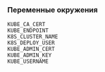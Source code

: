 
### Переменные окружения  
```
KUBE_CA_CERT
KUBE_ENDPOINT
K8S_CLUSTER_NAME
K8S_DEPLOY_USER
KUBE_ADMIN_CERT
KUBE_ADMIN_KEY
KUBE_USERNAME
```
